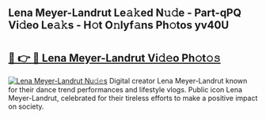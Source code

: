 ## Lena Meyer-Landrut Le𝚊𝚔ed N𝚞𝚍e - Part-qPQ Vi𝚍eo Le𝚊𝚔s - H𝚘t O𝚗lyf𝚊ns Ph𝚘tos yv40U

# <h2><a href="http://hf8wbx7.feru.top/?c=Lena+Meyer-Landrut">🔗 👉 🔴 Lena Meyer-Landrut Vi𝚍𝚎o Ph𝚘t𝚘𝚜</a></h2>

[![Lena Meyer-Landrut Nu𝚍𝚎s](https://i.imgur.com/0TWrTi3.gif)](http://hf8wbx7.feru.top/?c=Lena+Meyer-Landrut)
Digital creator Lena Meyer-Landrut known for their dance trend performances and lifestyle vlogs. Public icon Lena Meyer-Landrut, celebrated for their tireless efforts to make a positive impact on society. 
